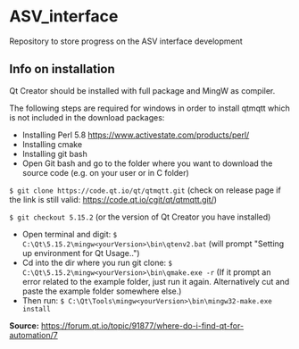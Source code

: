 # ASV_interface
Repository to store progress on the ASV interface development

## Info on installation
Qt Creator should be installed with full package and MingW as compiler.

The following steps are required for windows in order to install qtmqtt which is not included in the download packages:

* Installing Perl 5.8 https://www.activestate.com/products/perl/
* Installing cmake 
* Installing git bash
*  Open Git bash and go to the folder where you want to download the source code (e.g. on your user or in C folder)

`$ git clone https://code.qt.io/qt/qtmqtt.git` (check on release page if the link is still valid: https://code.qt.io/cgit/qt/qtmqtt.git/)

`$ git checkout 5.15.2` (or the version of Qt Creator you have installed)
* Open terminal and digit: `$ C:\Qt\5.15.2\mingw<yourVersion>\bin\qtenv2.bat` (will prompt "Setting up environment for Qt Usage..")
* Cd into the dir where you run git clone: `$ C:\Qt\5.15.2\mingw<yourVersion>\bin\qmake.exe -r` (If it prompt an error related to the example folder, just run it again. Alternatively cut and paste the example folder somewhere else.)
* Then run: `$ C:\Qt\Tools\mingw<yourVersion>\bin\mingw32-make.exe install`

__Source:__ https://forum.qt.io/topic/91877/where-do-i-find-qt-for-automation/7
